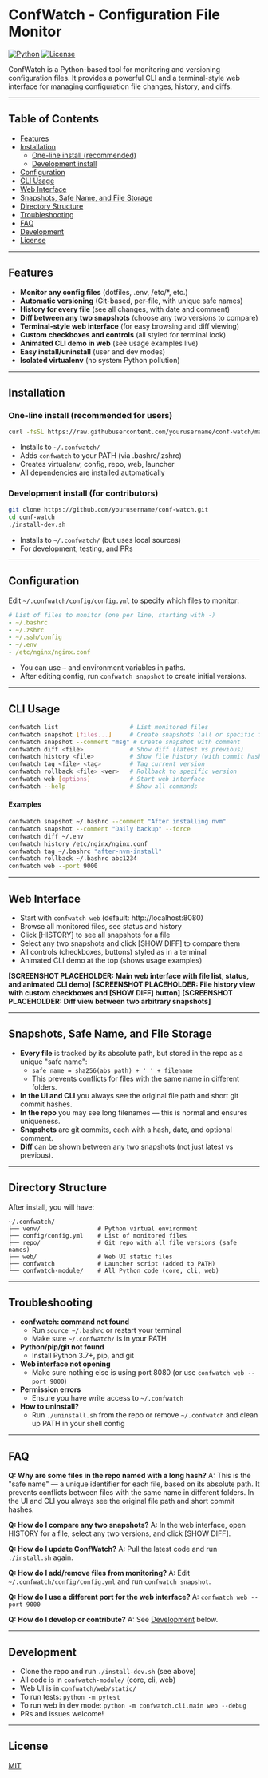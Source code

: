 # ConfWatch - Configuration File Monitor

[![Python](https://img.shields.io/badge/Python-3.7+-blue.svg)](https://python.org)
[![License](https://img.shields.io/badge/License-MIT-green.svg)](LICENSE)

ConfWatch is a Python-based tool for monitoring and versioning configuration files. It provides a powerful CLI and a terminal-style web interface for managing configuration file changes, history, and diffs.

---

## Table of Contents
- [Features](#features)
- [Installation](#installation)
  - [One-line install (recommended)](#one-line-install-recommended)
  - [Development install](#development-install)
- [Configuration](#configuration)
- [CLI Usage](#cli-usage)
- [Web Interface](#web-interface)
- [Snapshots, Safe Name, and File Storage](#snapshots-safe-name-and-file-storage)
- [Directory Structure](#directory-structure)
- [Troubleshooting](#troubleshooting)
- [FAQ](#faq)
- [Development](#development)
- [License](#license)

---

## Features
- **Monitor any config files** (dotfiles, .env, /etc/*, etc.)
- **Automatic versioning** (Git-based, per-file, with unique safe names)
- **History for every file** (see all changes, with date and comment)
- **Diff between any two snapshots** (choose any two versions to compare)
- **Terminal-style web interface** (for easy browsing and diff viewing)
- **Custom checkboxes and controls** (all styled for terminal look)
- **Animated CLI demo in web** (see usage examples live)
- **Easy install/uninstall** (user and dev modes)
- **Isolated virtualenv** (no system Python pollution)

---

## Installation

### One-line install (recommended for users)

```bash
curl -fsSL https://raw.githubusercontent.com/yourusername/conf-watch/main/install.sh | bash
```

- Installs to `~/.confwatch/`
- Adds `confwatch` to your PATH (via .bashrc/.zshrc)
- Creates virtualenv, config, repo, web, launcher
- All dependencies are installed automatically

### Development install (for contributors)

```bash
git clone https://github.com/yourusername/conf-watch.git
cd conf-watch
./install-dev.sh
```
- Installs to `~/.confwatch/` (but uses local sources)
- For development, testing, and PRs

---

## Configuration

Edit `~/.confwatch/config/config.yml` to specify which files to monitor:

```yaml
# List of files to monitor (one per line, starting with -)
- ~/.bashrc
- ~/.zshrc
- ~/.ssh/config
- ~/.env
- /etc/nginx/nginx.conf
```

- You can use `~` and environment variables in paths.
- After editing config, run `confwatch snapshot` to create initial versions.

---

## CLI Usage

```bash
confwatch list                    # List monitored files
confwatch snapshot [files...]     # Create snapshots (all or specific files)
confwatch snapshot --comment "msg" # Create snapshot with comment
confwatch diff <file>             # Show diff (latest vs previous)
confwatch history <file>          # Show file history (with commit hashes)
confwatch tag <file> <tag>        # Tag current version
confwatch rollback <file> <ver>   # Rollback to specific version
confwatch web [options]           # Start web interface
confwatch --help                  # Show all commands
```

#### Examples
```bash
confwatch snapshot ~/.bashrc --comment "After installing nvm"
confwatch snapshot --comment "Daily backup" --force
confwatch diff ~/.env
confwatch history /etc/nginx/nginx.conf
confwatch tag ~/.bashrc "after-nvm-install"
confwatch rollback ~/.bashrc abc1234
confwatch web --port 9000
```

---

## Web Interface

- Start with `confwatch web` (default: http://localhost:8080)
- Browse all monitored files, see status and history
- Click [HISTORY] to see all snapshots for a file
- Select any two snapshots and click [SHOW DIFF] to compare them
- All controls (checkboxes, buttons) styled as in a terminal
- Animated CLI demo at the top (shows usage examples)

**[SCREENSHOT PLACEHOLDER: Main web interface with file list, status, and animated CLI demo]**
**[SCREENSHOT PLACEHOLDER: File history view with custom checkboxes and [SHOW DIFF] button]**
**[SCREENSHOT PLACEHOLDER: Diff view between two arbitrary snapshots]**

---

## Snapshots, Safe Name, and File Storage

- **Every file** is tracked by its absolute path, but stored in the repo as a unique "safe name":
  - `safe_name = sha256(abs_path) + '_' + filename`
  - This prevents conflicts for files with the same name in different folders.
- **In the UI and CLI** you always see the original file path and short git commit hashes.
- **In the repo** you may see long filenames — this is normal and ensures uniqueness.
- **Snapshots** are git commits, each with a hash, date, and optional comment.
- **Diff** can be shown between any two snapshots (not just latest vs previous).

---

## Directory Structure

After install, you will have:

```
~/.confwatch/
├── venv/                # Python virtual environment
├── config/config.yml    # List of monitored files
├── repo/                # Git repo with all file versions (safe names)
├── web/                 # Web UI static files
├── confwatch            # Launcher script (added to PATH)
└── confwatch-module/    # All Python code (core, cli, web)
```

---

## Troubleshooting

- **confwatch: command not found**
  - Run `source ~/.bashrc` or restart your terminal
  - Make sure `~/.confwatch/` is in your PATH
- **Python/pip/git not found**
  - Install Python 3.7+, pip, and git
- **Web interface not opening**
  - Make sure nothing else is using port 8080 (or use `confwatch web --port 9000`)
- **Permission errors**
  - Ensure you have write access to `~/.confwatch`
- **How to uninstall?**
  - Run `./uninstall.sh` from the repo or remove `~/.confwatch` and clean up PATH in your shell config

---

## FAQ

**Q: Why are some files in the repo named with a long hash?**
A: This is the "safe name" — a unique identifier for each file, based on its absolute path. It prevents conflicts between files with the same name in different folders. In the UI and CLI you always see the original file path and short commit hashes.

**Q: How do I compare any two snapshots?**
A: In the web interface, open HISTORY for a file, select any two versions, and click [SHOW DIFF].

**Q: How do I update ConfWatch?**
A: Pull the latest code and run `./install.sh` again.

**Q: How do I add/remove files from monitoring?**
A: Edit `~/.confwatch/config/config.yml` and run `confwatch snapshot`.

**Q: How do I use a different port for the web interface?**
A: `confwatch web --port 9000`

**Q: How do I develop or contribute?**
A: See [Development](#development) below.

---

## Development

- Clone the repo and run `./install-dev.sh` (see above)
- All code is in `confwatch-module/` (core, cli, web)
- Web UI is in `confwatch/web/static/`
- To run tests: `python -m pytest`
- To run web in dev mode: `python -m confwatch.cli.main web --debug`
- PRs and issues welcome!

---

## License
[MIT](LICENCE)